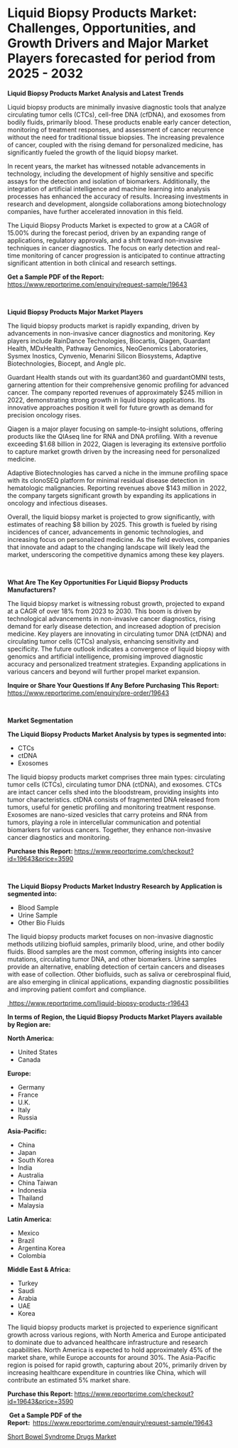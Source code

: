 <p><h1>Liquid Biopsy Products Market: Challenges, Opportunities, and Growth Drivers and Major Market Players forecasted for period from 2025 - 2032</h1></p><p><strong>Liquid Biopsy Products Market Analysis and Latest Trends</strong></p>
<p><p>Liquid biopsy products are minimally invasive diagnostic tools that analyze circulating tumor cells (CTCs), cell-free DNA (cfDNA), and exosomes from bodily fluids, primarily blood. These products enable early cancer detection, monitoring of treatment responses, and assessment of cancer recurrence without the need for traditional tissue biopsies. The increasing prevalence of cancer, coupled with the rising demand for personalized medicine, has significantly fueled the growth of the liquid biopsy market.</p><p>In recent years, the market has witnessed notable advancements in technology, including the development of highly sensitive and specific assays for the detection and isolation of biomarkers. Additionally, the integration of artificial intelligence and machine learning into analysis processes has enhanced the accuracy of results. Increasing investments in research and development, alongside collaborations among biotechnology companies, have further accelerated innovation in this field.</p><p>The Liquid Biopsy Products Market is expected to grow at a CAGR of 15.00% during the forecast period, driven by an expanding range of applications, regulatory approvals, and a shift toward non-invasive techniques in cancer diagnostics. The focus on early detection and real-time monitoring of cancer progression is anticipated to continue attracting significant attention in both clinical and research settings.</p></p>
<p><strong>Get a Sample PDF of the Report:&nbsp;</strong> <a href="https://www.reportprime.com/enquiry/request-sample/19643?utm_campaign=3196&utm_medium=2&utm_source=Github&utm_content=ia&utm_term=20032025&utm_id=liquid-biopsy-products">https://www.reportprime.com/enquiry/request-sample/19643</a></p>
<p>&nbsp;</p>
<p><strong>Liquid Biopsy Products Major Market Players</strong></p>
<p><p>The liquid biopsy products market is rapidly expanding, driven by advancements in non-invasive cancer diagnostics and monitoring. Key players include RainDance Technologies, Biocartis, Qiagen, Guardant Health, MDxHealth, Pathway Genomics, NeoGenomics Laboratories, Sysmex Inostics, Cynvenio, Menarini Silicon Biosystems, Adaptive Biotechnologies, Biocept, and Angle plc.</p><p>Guardant Health stands out with its guardant360 and guardantOMNI tests, garnering attention for their comprehensive genomic profiling for advanced cancer. The company reported revenues of approximately $245 million in 2022, demonstrating strong growth in liquid biopsy applications. Its innovative approaches position it well for future growth as demand for precision oncology rises.</p><p>Qiagen is a major player focusing on sample-to-insight solutions, offering products like the QIAseq line for RNA and DNA profiling. With a revenue exceeding $1.68 billion in 2022, Qiagen is leveraging its extensive portfolio to capture market growth driven by the increasing need for personalized medicine.</p><p>Adaptive Biotechnologies has carved a niche in the immune profiling space with its clonoSEQ platform for minimal residual disease detection in hematologic malignancies. Reporting revenues above $143 million in 2022, the company targets significant growth by expanding its applications in oncology and infectious diseases.</p><p>Overall, the liquid biopsy market is projected to grow significantly, with estimates of reaching $8 billion by 2025. This growth is fueled by rising incidences of cancer, advancements in genomic technologies, and increasing focus on personalized medicine. As the field evolves, companies that innovate and adapt to the changing landscape will likely lead the market, underscoring the competitive dynamics among these key players.</p></p>
<p>&nbsp;</p>
<p><strong>What Are The Key Opportunities For Liquid Biopsy Products Manufacturers?</strong></p>
<p><p>The liquid biopsy market is witnessing robust growth, projected to expand at a CAGR of over 18% from 2023 to 2030. This boom is driven by technological advancements in non-invasive cancer diagnostics, rising demand for early disease detection, and increased adoption of precision medicine. Key players are innovating in circulating tumor DNA (ctDNA) and circulating tumor cells (CTCs) analysis, enhancing sensitivity and specificity. The future outlook indicates a convergence of liquid biopsy with genomics and artificial intelligence, promising improved diagnostic accuracy and personalized treatment strategies. Expanding applications in various cancers and beyond will further propel market expansion.</p></p>
<p><strong>Inquire or Share Your Questions If Any Before Purchasing This Report:</strong> <a href="https://www.reportprime.com/enquiry/pre-order/19643?utm_campaign=3196&utm_medium=2&utm_source=Github&utm_content=ia&utm_term=20032025&utm_id=liquid-biopsy-products">https://www.reportprime.com/enquiry/pre-order/19643</a></p>
<p>&nbsp;</p>
<p><strong>Market Segmentation</strong></p>
<p><strong>The Liquid Biopsy Products Market Analysis by types is segmented into:</strong></p>
<p><ul><li>CTCs</li><li>ctDNA</li><li>Exosomes</li></ul></p>
<p><p>The liquid biopsy products market comprises three main types: circulating tumor cells (CTCs), circulating tumor DNA (ctDNA), and exosomes. CTCs are intact cancer cells shed into the bloodstream, providing insights into tumor characteristics. ctDNA consists of fragmented DNA released from tumors, useful for genetic profiling and monitoring treatment response. Exosomes are nano-sized vesicles that carry proteins and RNA from tumors, playing a role in intercellular communication and potential biomarkers for various cancers. Together, they enhance non-invasive cancer diagnostics and monitoring.</p></p>
<p><strong>Purchase this Report:&nbsp;</strong><a href="https://www.reportprime.com/checkout?id=19643&price=3590&utm_campaign=3196&utm_medium=2&utm_source=Github&utm_content=ia&utm_term=20032025&utm_id=liquid-biopsy-products">https://www.reportprime.com/checkout?id=19643&price=3590</a></p>
<p>&nbsp;</p>
<p><strong>The Liquid Biopsy Products Market Industry Research by Application is segmented into:</strong></p>
<p><ul><li>Blood Sample</li><li>Urine Sample</li><li>Other Bio Fluids</li></ul></p>
<p><p>The liquid biopsy products market focuses on non-invasive diagnostic methods utilizing biofluid samples, primarily blood, urine, and other bodily fluids. Blood samples are the most common, offering insights into cancer mutations, circulating tumor DNA, and other biomarkers. Urine samples provide an alternative, enabling detection of certain cancers and diseases with ease of collection. Other biofluids, such as saliva or cerebrospinal fluid, are also emerging in clinical applications, expanding diagnostic possibilities and improving patient comfort and compliance.</p></p>
<p><a href="https://www.reportprime.com/liquid-biopsy-products-r19643?utm_campaign=3196&utm_medium=2&utm_source=Github&utm_content=ia&utm_term=20032025&utm_id=liquid-biopsy-products">&nbsp;https://www.reportprime.com/liquid-biopsy-products-r19643</a></p>
<p><strong>In terms of Region, the Liquid Biopsy Products Market Players available by Region are:</strong></p>
<p>
    <p> <strong> North America: </strong>
        <ul>
            <li>United States</li>
            <li>Canada</li>
        </ul>
        </p> 
    <p> <strong> Europe: </strong>
        <ul>
            <li>Germany</li>
            <li>France</li>
            <li>U.K.</li>
            <li>Italy</li>
            <li>Russia</li>
        </ul>
        </p> 
    <p> <strong> Asia-Pacific: </strong>
        <ul>
            <li>China</li>
            <li>Japan</li>
            <li>South Korea</li>
            <li>India</li>
            <li>Australia</li>
            <li>China Taiwan</li>
            <li>Indonesia</li>
            <li>Thailand</li>
            <li>Malaysia</li>
        </ul>
        </p> 
    <p> <strong> Latin America: </strong>
        <ul>
            <li>Mexico</li>
            <li>Brazil</li>
            <li>Argentina Korea</li>
            <li>Colombia</li>
        </ul>
        </p> 
    <p> <strong> Middle East & Africa: </strong>
        <ul>
            <li>Turkey</li>
            <li>Saudi</li>
            <li>Arabia</li>
            <li>UAE</li>
            <li>Korea</li>
        </ul>
    </p>
    </p>
<p><p>The liquid biopsy products market is projected to experience significant growth across various regions, with North America and Europe anticipated to dominate due to advanced healthcare infrastructure and research capabilities. North America is expected to hold approximately 45% of the market share, while Europe accounts for around 30%. The Asia-Pacific region is poised for rapid growth, capturing about 20%, primarily driven by increasing healthcare expenditure in countries like China, which will contribute an estimated 5% market share.</p></p>
<p><strong>Purchase this Report: </strong><a href="https://www.reportprime.com/checkout?id=19643&price=3590&utm_campaign=3196&utm_medium=2&utm_source=Github&utm_content=ia&utm_term=20032025&utm_id=liquid-biopsy-products">https://www.reportprime.com/checkout?id=19643&price=3590</a></p>
<p>&nbsp;<strong>Get a Sample PDF of the Report:&nbsp;&nbsp;</strong><a href="https://www.reportprime.com/enquiry/request-sample/19643?utm_campaign=3196&utm_medium=2&utm_source=Github&utm_content=ia&utm_term=20032025&utm_id=liquid-biopsy-products">https://www.reportprime.com/enquiry/request-sample/19643</a></p>
<p><strong></strong></p>
<p><p><a href="https://github.com/clemmheisefy/Market-Research-Report-List-1/blob/main/short-bowel-syndrome-drugs-market.md?utm_campaign=3196&utm_medium=2&utm_source=Github&utm_content=ia&utm_term=20032025&utm_id=liquid-biopsy-products">Short Bowel Syndrome Drugs Market</a></p></p>